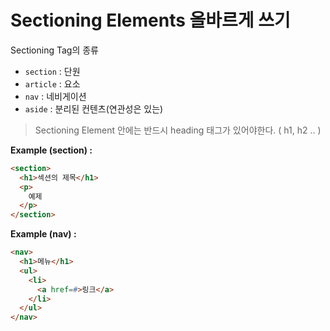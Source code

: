 # Sectioning Elements 올바르게 쓰기 #

Sectioning Tag의 종류
  + `section` : 단원
  + `article` : 요소
  + `nav` : 네비게이션
  + `aside` : 분리된 컨텐츠(연관성은 있는)

> Sectioning Element 안에는 반드시 heading 태그가 있어야한다. ( h1, h2 .. )

**Example (section) :**
```html
<section>
  <h1>섹션의 제목</h1>
  <p>
    예제
  </p>
</section>
```
**Example (nav) :**
```html
<nav>
  <h1>메뉴</h1>
  <ul>
    <li>
      <a href=#>링크</a>
    </li>
  </ul>
</nav>
```


